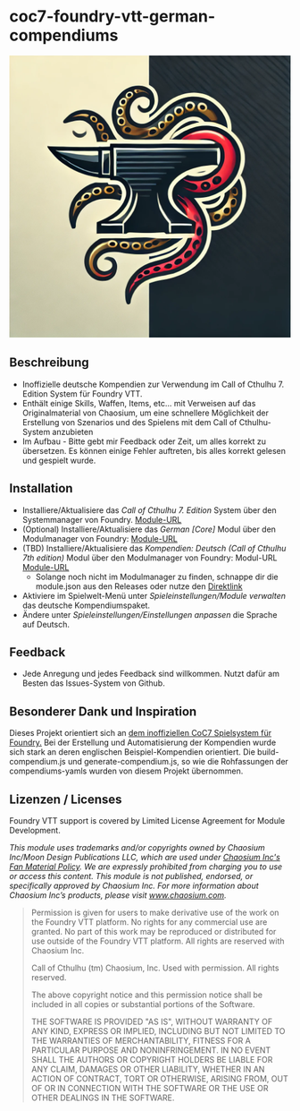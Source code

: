 # coc7-foundry-vtt-german-compendiums

![coc7-foundry-vtt-german-compendiums](/img/tentacleanvil.webp)

## Beschreibung

* Inoffizielle deutsche Kompendien zur Verwendung im Call of Cthulhu 7. Edition System für Foundry VTT.
* Enthält einige Skills, Waffen, Items, etc... mit Verweisen auf das Originalmaterial von Chaosium, um eine schnellere Möglichkeit der Erstellung von Szenarios und des Spielens mit dem Call of Cthulhu-System anzubieten
* Im Aufbau - Bitte gebt mir Feedback oder Zeit, um alles korrekt zu übersetzen. Es können einige Fehler auftreten, bis alles korrekt gelesen und gespielt wurde.

## Installation

* Installiere/Aktualisiere das _Call of Cthulhu 7. Edition_ System über den Systemmanager von Foundry.
  [Module-URL](https://foundryvtt.com/packages/CoC7/)
* (Optional) Installiere/Aktualisiere das _German [Core]_ Modul über den Modulmanager von Foundry:
  [Module-URL](https://foundryvtt.com/packages/lang-de/)
* (TBD) Installiere/Aktualisiere das _Kompendien: Deutsch (Call of Cthulhu 7th edition)_ Modul über den Modulmanager von Foundry: Modul-URL
  [Module-URL](https://foundryvtt.com/packages/coc7-foundry-vtt-german-compendiums/)
  * Solange noch nicht im Modulmanager zu finden, schnappe dir die module.json aus den Releases oder nutze den [Direktlink](https://github.com/Do660/coc7-foundry-vtt-german-compendiums/releases/latest/download/module.json)
* Aktiviere im Spielwelt-Menü unter _Spieleinstellungen/Module verwalten_ das deutsche Kompendiumspaket.
* Ändere unter _Spieleinstellungen/Einstellungen anpassen_ die Sprache auf Deutsch.
 
## Feedback

* Jede Anregung und jedes Feedback sind willkommen. Nutzt dafür am Besten das Issues-System von Github.

## Besonderer Dank und Inspiration

Dieses Projekt orientiert sich an [dem inoffiziellen CoC7 Spielsystem für Foundry.](https://github.com/Miskatonic-Investigative-Society/CoC7-FoundryVTT)
Bei der Erstellung und Automatisierung der Kompendien wurde sich stark an deren englischen Beispiel-Kompendien orientiert.
Die build-compendium.js und generate-compendium.js, so wie die Rohfassungen der compendiums-yamls wurden von diesem Projekt übernommen.

## Lizenzen / Licenses

Foundry VTT support is covered by Limited License Agreement for Module Development.

_This module uses trademarks and/or copyrights owned by Chaosium Inc/Moon Design Publications LLC, which are used under [Chaosium Inc's Fan Material Policy](https://www.chaosium.com/fan-material-policy/). We are expressly prohibited from charging you to use or access this content. This module is not published, endorsed, or specifically approved by Chaosium Inc. For more information about Chaosium Inc’s products, please visit www.chaosium.com._

> Permission is given for users to make derivative use of the work on the Foundry VTT platform. No rights for any commercial use are granted. No part of this work may be reproduced or distributed for use outside of the Foundry VTT platform. All rights are reserved with Chaosium Inc.
>
> Call of Cthulhu (tm) Chaosium, Inc. Used with permission. All rights reserved.
>
> The above copyright notice and this permission notice shall be included in all copies or substantial portions of the Software.
>
> THE SOFTWARE IS PROVIDED "AS IS", WITHOUT WARRANTY OF ANY KIND, EXPRESS OR IMPLIED, INCLUDING BUT NOT LIMITED TO THE WARRANTIES OF MERCHANTABILITY, FITNESS FOR A PARTICULAR PURPOSE AND NONINFRINGEMENT. IN NO EVENT SHALL THE AUTHORS OR COPYRIGHT HOLDERS BE LIABLE FOR ANY CLAIM, DAMAGES OR OTHER LIABILITY, WHETHER IN AN ACTION OF CONTRACT, TORT OR OTHERWISE, ARISING FROM, OUT OF OR IN CONNECTION WITH THE SOFTWARE OR THE USE OR OTHER DEALINGS IN THE SOFTWARE.
